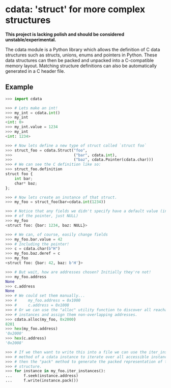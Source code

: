 cdata: 'struct' for more complex structures
===========================================

**This project is lacking polish and should be considered
unstable/experimental.**

The cdata module is a Python library which allows the definition of C
data structures such as structs, unions, enums and pointers in Python. These
data structures can then be packed and unpacked into a C-compatible memory
layout. Matching structure definitions can also be automatically generated in a
C header file.

Example
-------

```python
>>> import cdata

>>> # Lets make an int!
>>> my_int = cdata.int()
>>> my_int
<int: 0>
>>> my_int.value = 1234
>>> my_int
<int: 1234>

>>> # Now lets define a new type of struct called `struct foo`
>>> struct_foo = cdata.Struct("foo",
>>>                           ("bar", cdata.int),
>>>                           ("baz", cdata.Pointer(cdata.char)))
>>> # We can see the C definition like so:
>>> struct_foo.definition
struct foo {
    int bar;
    char* baz;
};

>>> # Now lets create an instance of that struct.
>>> my_foo = struct_foo(bar=cdata.int(1234))

>>> # Notice that any fields we didn't specify have a default value (in the case
>>> # of the pointer, just NULL)
>>> my_foo
<struct foo: {bar: 1234, baz: NULL}>

>>> # We can, of course, easily change fields
>>> my_foo.bar.value = 42
>>> # Including the pointer!
>>> c = cdata.char(b"H")
>>> my_foo.baz.deref = c
>>> my_foo
<struct foo: {bar: 42, baz: b'H'}>

>>> # But wait, how are addresses chosen? Initially they're not!
>>> my_foo.address
None
>>> c.address
None
>>> # We could set them manually...
>>> #     my_foo.address = 0x1000
>>> #     c.address = 0x1008
>>> # Or we can use the "alloc" utility function to discover all reachable
>>> # instances and assign them non-overlapping addresses.
>>> cdata.alloc(my_foo, 0x2000)
8201
>>> hex(my_foo.address)
'0x2000'
>>> hex(c.address)
'0x2008'

>>> # If we then want to write this into a file we can use the iter_instances
>>> # method of a cdata instance to iterate over all accessible instances and
>>> # then the "pack" method to generate the packed representation of the
>>> # structure.
>>> for instance in my_foo.iter_instances():
...     f.seek(instance.address)
...     f.write(instance.pack())
```
